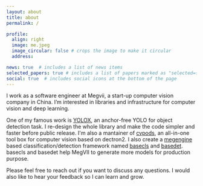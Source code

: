 ```yaml
---
layout: about
title: about
permalink: /

profile:
  align: right
  image: me.jpeg
  image_circular: false # crops the image to make it circular
  address: 

news: true  # includes a list of news items
selected_papers: true # includes a list of papers marked as "selected={true}"
social: true  # includes social icons at the bottom of the page
---
```


I work as a software engineer at Megvii, a start-up computer vision company in China. I’m interested in libraries and infrastructure for computer vision and deep learning.

One of my famous work is [YOLOX](https://github.com/Megvii-BaseDetection/YOLOX), an anchor-free YOLO for object detection task. I re-design the whole library and make the code simpler and faster before public release.
I'm also a mantainer of [cvpods](https://github.com/Megvii-BaseDetection/cvpods), an all-in-one tool box for computer vision based on dectron2. I also create a [megengine](https://github.com/MegEngine/MegEngine) based classification/detection framework named [basecls](https://github.com/megvii-research/basecls) and [basedet](https://github.com/megvii-research/basedet). basecls and basedet help MegVII to generate more models for production purpose.

Please feel free to reach out if you want to discuss any questions. I would also like to hear your feedback so I can learn and grow.
